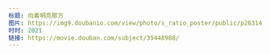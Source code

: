 ```yaml
---
标题: 向着明亮那方
图片: https://img9.doubanio.com/view/photo/s_ratio_poster/public/p2831434654.webp
时时: 2021
链接: https://movie.douban.com/subject/35448988/
---
```


